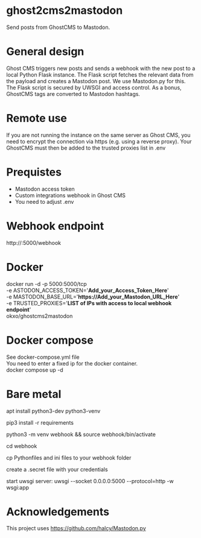 # ghost2cms2mastodon
Send posts from GhostCMS to Mastodon.

# General design
Ghost CMS triggers new posts and sends a webhook with the new post to a local Python Flask instance.
The Flask script fetches the relevant data from the payload and creates a Mastodon post. We use Mastodon.py for this.
The Flask script is secured by UWSGI and access control.
As a bonus, GhostCMS tags are converted to Mastodon hashtags.

# Remote use
If you are not running the instance on the same server as Ghost CMS, you need to encrypt the connection via https (e.g. using a reverse proxy).
Your GhostCMS must then be added to the trusted proxies list in .env

# Prequistes
- Mastodon access token 
- Custom integrations webhook in Ghost CMS
- You need to adjust .env

# Webhook endpoint
 http://<yourIP>:5000/webhook

# Docker
docker run -d -p 5000:5000/tcp \
-e ASTODON_ACCESS_TOKEN='**Add_your_Access_Token_Here**' \
-e MASTODON_BASE_URL='**https://Add_your_Mastodon_URL_Here**' \
-e TRUSTED_PROXIES='**LIST of IPs with access to local webhook endpoint**'\
okxo/ghostcms2mastodon

# Docker compose
See docker-compose.yml file \
You need to enter a fixed ip for the docker container. \
docker compose up -d


# Bare metal
apt install python3-dev python3-venv
 
pip3 install -r requirements
 
python3 -m venv webhook && source webhook/bin/activate
 
cd webhook
 
cp Pythonfiles and ini files to your webhook folder
 
create a .secret file with your credentials

start uwsgi server: uwsgi --socket 0.0.0.0:5000 --protocol=http -w wsgi:app

 
# Acknowledgements
This project uses https://github.com/halcy/Mastodon.py
